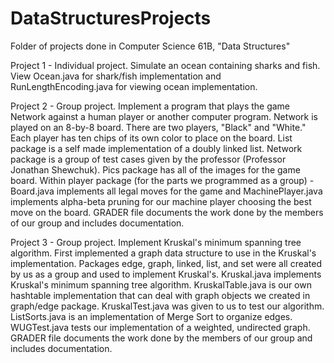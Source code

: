 DataStructuresProjects
======================

Folder of projects done in Computer Science 61B, "Data Structures"

Project 1 - Individual project. Simulate an ocean containing sharks and fish. View Ocean.java for shark/fish implementation and RunLengthEncoding.java for viewing ocean implementation.

Project 2 - Group project. Implement a program that plays the game Network against a human player or another computer program. Network is played on an 8-by-8 board. There are two players, "Black" and "White." Each player has ten chips of its own color to place on the board. List package is a self made implementation of a doubly linked list. Network package is a group of test cases given by the professor (Professor Jonathan Shewchuk). Pics package has all of the images for the game board. Within player package (for the parts we programmed as a group) - Board.java implements all legal moves for the game and MachinePlayer.java implements alpha-beta pruning for our machine player choosing the best move on the board. GRADER file documents the work done by the members of our group and includes documentation. 

Project 3 - Group project. Implement Kruskal's minimum spanning tree algorithm. First implemented a graph data structure to use in the Kruskal's implementation. Packages edge, graph, linked, list, and set were all created by us as a group and used to implement Kruskal's. Kruskal.java implements Kruskal's minimum spanning tree algorithm. KruskalTable.java is our own hashtable implementation that can deal with graph objects we created in graph/edge package. KruskalTest.java was given to us to test our algorithm. ListSorts.java is an implementation of Merge Sort to organize edges. WUGTest.java tests our implementation of a weighted, undirected graph. GRADER file documents the work done by the members of our group and includes documentation. 
